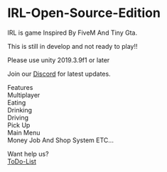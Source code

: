 # IRL-Open-Source-Edition

IRL is  game Inspired By FiveM And Tiny Gta.  

This is still in develop and not ready to play!!  

Please use unity 2019.3.9f1 or later  

Join our <a href="https://discord.me/volfase">Discord</a> for latest updates.  

Features  
Multiplayer  
Eating  
Drinking  
Driving  
Pick Up  
Main Menu  
Money Job And Shop System 
ETC...  

Want help us?  
<a href="https://github.com/suomilanittaja/IRL-Open-Source-Edition/projects/1">ToDo-List</a>
